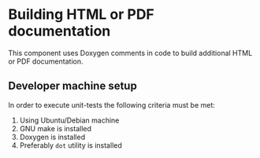 # Building HTML or PDF documentation

This component uses Doxygen comments in code to build additional HTML or PDF
documentation.

## Developer machine setup

In order to execute unit-tests the following criteria must be met:

1. Using Ubuntu/Debian machine
2. GNU make is installed
3. Doxygen is installed
4. Preferably `dot` utility is installed


